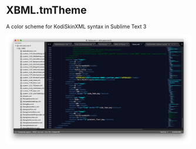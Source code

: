 # XBML.tmTheme
A color scheme for KodiSkinXML syntax in Sublime Text 3

<p align="center">
<img src="https://raw.githubusercontent.com/BigNoid/XBML.tmTheme/master/previews/1.png">
</p>